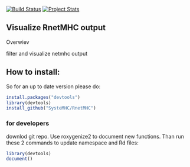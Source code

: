 [![Build Status](https://travis-ci.org/wolski/RnetMHC.svg?branch=master)](https://travis-ci.org/wolski/rnetmhc)
[![Project Stats](https://www.ohloh.net/p/rnetmhc/widgets/project_thin_badge.gif)](https://www.ohloh.net/p/rnetmhc)

## Visualize RnetMHC output

Overwiev

filter and visualize netmhc output


## How to install:

So for an up to date version please do: 

```r
install.packages("devtools")
library(devtools)
install_github("SysteMHC/RnetMHC")
```

### for developers

downlod git repo. Use roxygenize2 to document new functions. Than run these 2 commands to update namespace and Rd files:

```r
library(devtools)
document()
```
